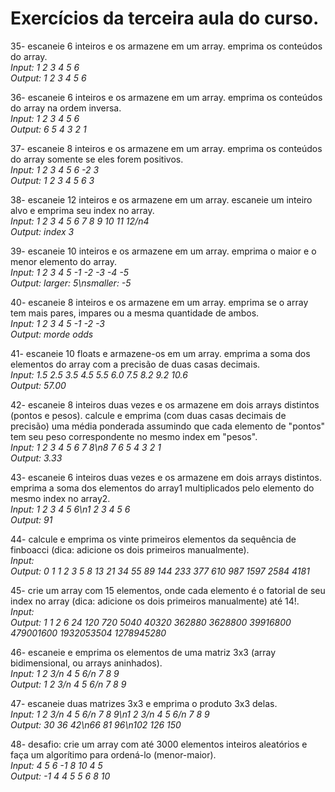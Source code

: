 # Exercícios da terceira aula do curso.

35- escaneie 6 inteiros e os armazene em um array. emprima os conteúdos do array.  
*Input: 1 2 3 4 5 6*  
*Output: 1 2 3 4 5 6*  
  
36- escaneie 6 inteiros e os armazene em um array. emprima os conteúdos do array na ordem inversa.  
*Input: 1 2 3 4 5 6*  
*Output: 6 5 4 3 2 1*  
  
37- escaneie 8 inteiros e os armazene em um array. emprima os conteúdos do array somente se eles forem positivos.  
*Input: 1 2 3 4 5 6 -2 3*  
*Output: 1 2 3 4 5 6 3*  
  
38- escaneie 12 inteiros e os armazene em um array. escaneie um inteiro alvo e emprima seu index no array.  
*Input: 1 2 3 4 5 6 7 8 9 10 11 12/n4*  
*Output: index 3*  
  
39- escaneie 10 inteiros e os armazene em um array. emprima o maior e o menor elemento do array.  
*Input: 1 2 3 4 5 -1 -2 -3 -4 -5*  
*Output: larger: 5\nsmaller: -5*  
  
40- escaneie 8 inteiros e os armazene em um array. emprima se o array tem mais pares, impares ou a mesma quantidade de ambos.  
*Input: 1 2 3 4 5 -1 -2 -3*  
*Output: morde odds*  
  
41- escaneie 10 floats e armazene-os em um array. emprima a soma dos elementos do array com a precisão de duas casas decimais.  
*Input: 1.5 2.5 3.5 4.5 5.5 6.0 7.5 8.2 9.2 10.6*  
*Output: 57.00*  
  
42- escaneie 8 inteiros duas vezes e os armazene em dois arrays distintos (pontos e pesos). calcule e emprima (com duas casas decimais de precisão) uma média ponderada assumindo que cada elemento de "pontos" tem seu peso correspondente no mesmo index em "pesos".  
*Input: 1 2 3 4 5 6 7 8\n8 7 6 5 4 3 2 1*  
*Output: 3.33*  
  
43- escaneie 6 inteiros duas vezes e os armazene em dois arrays distintos. emprima a soma dos elementos do array1 multiplicados pelo elemento do mesmo index no array2.  
*Input: 1 2 3 4 5 6\n1 2 3 4 5 6*  
*Output: 91*  
  
44- calcule e emprima os vinte primeiros elementos da sequência de finboacci (dica: adicione os dois primeiros manualmente).  
*Input:*  
*Output: 0 1 1 2 3 5 8 13 21 34 55 89 144 233 377 610 987 1597 2584 4181*  
  
45- crie um array com 15 elementos, onde cada elemento é o fatorial de seu index no array (dica: adicione os dois primeiros manualmente) até 14!.  
*Input:*  
*Output: 1 1 2 6 24 120 720 5040 40320 362880 3628800 39916800 479001600 1932053504 1278945280*  
  
46- escaneie e emprima os elementos de uma matriz 3x3 (array bidimensional, ou arrays aninhados).  
*Input: 1 2 3/n 4 5 6/n 7 8 9*  
*Output: 1 2 3/n 4 5 6/n 7 8 9*  
  
47- escaneie duas matrizes 3x3 e emprima o produto 3x3 delas.  
*Input: 1 2 3/n 4 5 6/n 7 8 9\n1 2 3/n 4 5 6/n 7 8 9*  
*Output: 30 36 42\n66 81 96\n102 126 150*  
  
48- desafio: crie um array com até 3000 elementos inteiros aleatórios e faça um algorítimo para ordená-lo (menor-maior).  
*Input: 4 5 6 -1 8 10 4 5*  
*Output: -1 4 4 5 5 6 8 10*  
